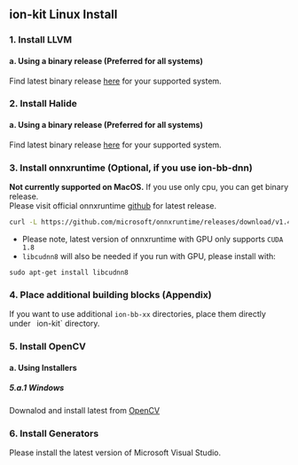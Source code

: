 ## ion-kit Linux Install

### 1. Install LLVM
#### a. Using a binary release (Preferred for all systems)
Find latest binary release [here](https://github.com/llvm/llvm-project/releases/tag/llvmorg-16.0.1) for your supported system.

### 2. Install Halide
#### a. Using a binary release (Preferred for all systems)
Find latest binary release [here](https://github.com/halide/Halide/releases/tag/v16.0.0) for your supported system.

### 3. Install onnxruntime (Optional, if you use ion-bb-dnn)
**Not currently supported on MacOS.**  If you use only cpu, you can get binary release.  
Please visit official onnxruntime [github](https://github.com/microsoft/onnxruntime/releases/tag/v1.16.3) for latest release.

```sh
curl -L https://github.com/microsoft/onnxruntime/releases/download/v1.4.0/onnxruntime-linux-x64-1.4.0.tgz | tar zx -C <path-to-onnxruntime-install>
```
* Please note, latest version of onnxruntime with GPU only supports `CUDA 1.8`
* `libcudnn8` will also be needed if you run with GPU, please install with:
```
sudo apt-get install libcudnn8
```

### 4. Place additional building blocks (Appendix)
If you want to use additional `ion-bb-xx` directories, place them directly under ` `ion-kit`  directory.

### 5. Install OpenCV
#### a. Using Installers
##### 5.a.1 Windows
Downalod and install latest from [OpenCV](https://sourceforge.net/projects/opencvlibrary/files/)

### 6. Install Generators
Please install the latest version of Microsoft Visual Studio.
